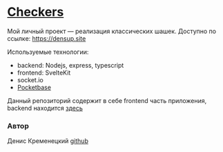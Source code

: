# [Checkers](https://densup.site/)

Мой личный проект — реализация классических шашек. Доступно по ссылке: https://densup.site  

Используемые технологии:
* backend: Nodejs, express, typescript
* frontend: SvelteKit
* socket.io
* [Pocketbase](https://pocketbase.io/)

Данный репозиторий содержит в себе frontend часть приложения, backend находится [здесь](https://github.com/DenDevul/Checkers-backend)

### Автор
Денис Кременецкий [github](https://github.com/DenDevul)

